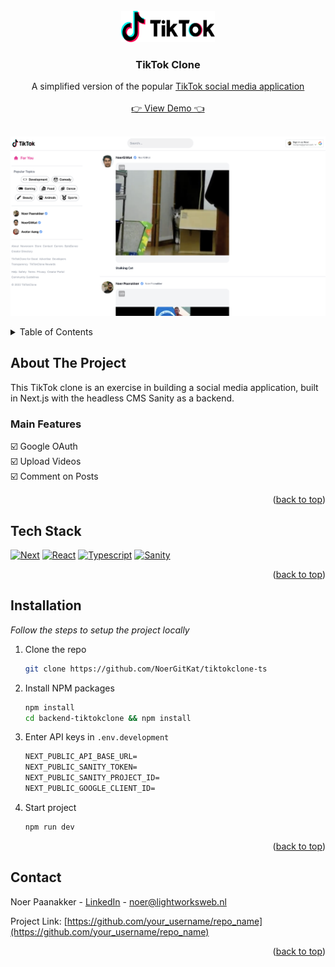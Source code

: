 <div id="top"></div>
<!--
*** Thanks for checking out the Best-README-Template. If you have a suggestion
*** that would make this better, please fork the repo and create a pull request
*** or simply open an issue with the tag "enhancement".
*** Don't forget to give the project a star!
*** Thanks again! Now go create something AMAZING! :D
-->

<!-- PROJECT SHIELDS -->
<!--
*** I'm using markdown "reference style" links for readability.
*** Reference links are enclosed in brackets [ ] instead of parentheses ( ).
*** See the bottom of this document for the declaration of the reference variables
*** for contributors-url, forks-url, etc. This is an optional, concise syntax you may use.
*** https://www.markdownguide.org/basic-syntax/#reference-style-links
-->

<!-- PROJECT LOGO -->
<br />
<section align="center">
  <a href="https://tiktokclone-ts.vercel.app/">
    <img src="public/tiktok-logo.png" alt="Logo" width="150" height="50">
  </a>

  <h3 align="center">TikTok Clone</h3>

  <article align="center">
    A simplified version of the popular <a href="https://www.tiktok.com/" target="_blank">TikTok social media application</a>
    <br>
    <br>
    <a href="https://tiktokclone-ts.vercel.app/">👉 View Demo 👈</a>
  </article>
</section>

<br>
    
![Product Name Screen Shot][homepage-screenshot]

<!-- TABLE OF CONTENTS -->
<details>
  <summary>Table of Contents</summary>
  <ol>
    <li>
      <a href="#about-the-project">About The Project</a>
      <ul>
        <li><a href="#built-with">Built With</a></li>
      </ul>
    </li>
    <li>
      <a href="#getting-started">Getting Started</a>
      <ul>
        <li><a href="#prerequisites">Prerequisites</a></li>
        <li><a href="#installation">Installation</a></li>
      </ul>
    </li>
  </ol>
</details>

<!-- ABOUT THE PROJECT -->

## About The Project

This TikTok clone is an exercise in building a social media application, built in Next.js with the headless CMS Sanity as a backend.

### Main Features

☑️ Google OAuth
<br>
☑️ Upload Videos
<br>
☑️ Comment on Posts

<p align="right">(<a href="#top">back to top</a>)</p>

## Tech Stack

[![Next][next.js]][next-url]
[![React][react.js]][react-url]
[![Typescript][typescript]][typescript-url]
[![Sanity][sanity]][sanity-url]

<p align="right">(<a href="#top">back to top</a>)</p>

## Installation

_Follow the steps to setup the project locally_

1. Clone the repo
   ```sh
   git clone https://github.com/NoerGitKat/tiktokclone-ts
   ```
2. Install NPM packages
   ```sh
   npm install
   cd backend-tiktokclone && npm install
   ```
3. Enter API keys in `.env.development`
   ```md
   NEXT_PUBLIC_API_BASE_URL=
   NEXT_PUBLIC_SANITY_TOKEN=
   NEXT_PUBLIC_SANITY_PROJECT_ID=
   NEXT_PUBLIC_GOOGLE_CLIENT_ID=
   ```
4. Start project
   ```sh
   npm run dev
   ```

<p align="right">(<a href="#top">back to top</a>)</p>

<!-- CONTACT -->

## Contact

Noer Paanakker - [LinkedIn](https://www.linkedin.com/in/noer-paanakker-731284a1/) - noer@lightworksweb.nl

Project Link: [https://github.com/your_username/repo_name](https://github.com/your_username/repo_name)

<p align="right">(<a href="#top">back to top</a>)</p>

<!-- MARKDOWN LINKS & IMAGES -->
<!-- https://www.markdownguide.org/basic-syntax/#reference-style-links -->

[homepage-screenshot]: public/homepage.png
[next.js]: https://img.shields.io/badge/next.js-000000?style=for-the-badge&logo=nextdotjs&logoColor=white
[next-url]: https://nextjs.org/
[react.js]: https://img.shields.io/badge/React-20232A?style=for-the-badge&logo=react&logoColor=61DAFB
[react-url]: https://reactjs.org/
[typescript]: https://img.shields.io/badge/typescript-B0397A?style=for-the-badge&logo=typescript&logoColor=61DAFB
[typescript-url]: https://www.typescriptlang.org/
[sanity]: https://img.shields.io/badge/sanity-2D432A?style=for-the-badge&logo=cms&logoColor=61DAFB
[sanity-url]: https://www.sanity.io/
